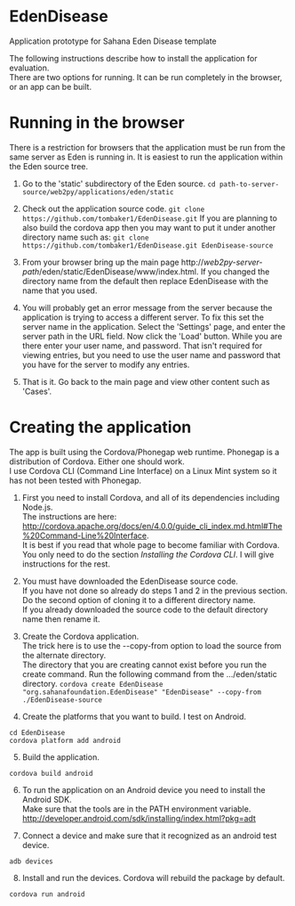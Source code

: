 **EdenDisease**
===========

Application prototype for Sahana Eden Disease template

The following instructions describe how to install the application for evaluation.  
There are two options for running.  It can be run completely in the browser, or an app can be built.  

**Running in the browser**
======================
There is a restriction for browsers that the application must be run from the same server as 
Eden is running in.  It is easiest to run the application within the Eden source tree.

1. Go to the 'static' subdirectory of the Eden source.
```cd path-to-server-source/web2py/applications/eden/static```

2. Check out the application source code.
```git clone https://github.com/tombaker1/EdenDisease.git```
If you are planning to also build the cordova app then you may want to put it 
under another directory name such as:
```git clone https://github.com/tombaker1/EdenDisease.git EdenDisease-source```

3. From your browser bring up the main page 
http://*web2py-server-path*/eden/static/EdenDisease/www/index.html.
If you changed the directory name from the default then replace EdenDisease with the name that you used.

4.  You will probably get an error message from the server because the application 
is trying to access a different server.  To fix this set the server name in the application.
Select the 'Settings' page, and enter the server path in the URL field.  Now click the 'Load' button.
While you are there enter your user name, and password. That isn't required for viewing entries, but you need to use the user name and password that you have
for the server to modify any entries.  

5. That is it.  Go back to the main page and view other content 
such as 'Cases'.

**Creating the application**
======================
The app is built using the Cordova/Phonegap web runtime.  Phonegap is a distribution of Cordova.  Either one should work.  
I use Cordova CLI (Command Line Interface) on a Linux Mint system so it has not been tested with Phonegap.

1. First you need to install Cordova, and all of its dependencies including Node.js.  
The instructions are here: http://cordova.apache.org/docs/en/4.0.0/guide_cli_index.md.html#The%20Command-Line%20Interface.  
It is best if you read that whole page to become familiar with Cordova.  
You only need to do  the section *Installing the Cordova CLI*.  I will give instructions for the rest.

2. You must have downloaded the EdenDisease source code.  
If you have not done so already do steps 1 and 2 in the previous section. 
Do the second option of cloning it to a different directory name.  
If you already downloaded the source code to the default directory name then rename it.

3.  Create the Cordova application.  
The trick here is to use the --copy-from option to load the source from the alternate directory.  
The directory that you are creating cannot exist before you run the create command.
Run the following command from the .../eden/static directory.
```cordova create EdenDisease "org.sahanafoundation.EdenDisease" "EdenDisease" --copy-from ./EdenDisease-source```

4.  Create the platforms that you want to build.  I test on Android.
```
cd EdenDisease
cordova platform add android
```

5.  Build the application.
```
cordova build android
```

6. To run the application on an Android device you need to install the Android SDK.  
Make sure that the tools are in the PATH environment variable.
http://developer.android.com/sdk/installing/index.html?pkg=adt

7.  Connect a device and make sure that it recognized as an android test device.
```
adb devices
```

8.  Install and run the devices.  Cordova will rebuild the package by default.
```
cordova run android
```
